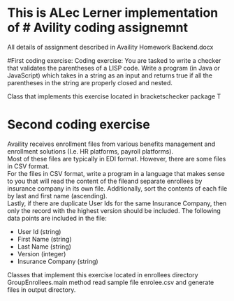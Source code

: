 # This is ALec Lerner implementation of # Avility coding assignemnt
All details of assignment described in Availity Homework Backend.docx

#First coding exercise: 
Coding exercise: 
You are tasked to write a checker that validates the parentheses of a LISP code.
Write a program (in Java or JavaScript) which takes in a string as an input
and returns true if all the parentheses in the string are properly closed and nested.

Class that implements this exercise located in bracketschecker package
T

# Second coding exercise
Availity receives enrollment files from various benefits management and enrollment solutions (I.e. HR platforms, payroll platforms).  
Most of these files are typically in EDI format.  However, there are some files in CSV format.  
For the files in CSV format, write a program in a language that makes sense to you that will read the content of the fileand separate enrollees by insurance company in its own file.
Additionally, sort the contents of each file by last and first name (ascending).  
Lastly, if there are duplicate User Ids for the same Insurance Company, then only the record with the highest version should be included.
The following data points are included in the file:
* User Id (string)
* First Name (string)
* Last Name (string)
* Version (integer)
* Insurance Company (string)

Classes that implement this exercise located in enrollees directory
GroupEnrollees.main method read sample file enrolee.csv and generate files in output directory.

